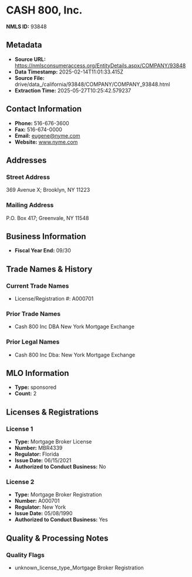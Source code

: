 # CASH 800, Inc.

**NMLS ID:** 93848

## Metadata
- **Source URL:** https://nmlsconsumeraccess.org/EntityDetails.aspx/COMPANY/93848
- **Data Timestamp:** 2025-02-14T11:01:33.415Z
- **Source File:** drive/data_/california/93848/COMPANY/COMPANY_93848.html
- **Extraction Time:** 2025-05-27T10:25:42.579237

## Contact Information
- **Phone:** 516-676-3600
- **Fax:** 516-674-0000
- **Email:** eugene@nyme.com
- **Website:** www.nyme.com

## Addresses
### Street Address
369 Avenue X; Brooklyn, NY 11223

### Mailing Address
P.O. Box 417; Greenvale, NY 11548

## Business Information
- **Fiscal Year End:** 09/30

## Trade Names & History
### Current Trade Names
- License/Registration #: A000701

### Prior Trade Names
- Cash 800 Inc DBA New York Mortgage Exchange

### Prior Legal Names
- Cash 800 Inc Dba: New York Mortgage Exchange

## MLO Information
- **Type:** sponsored
- **Count:** 2

## Licenses & Registrations

### License 1
- **Type:** Mortgage Broker License
- **Number:** MBR4339
- **Regulator:** Florida
- **Issue Date:** 06/15/2021
- **Authorized to Conduct Business:** No

### License 2
- **Type:** Mortgage Broker Registration
- **Number:** A000701
- **Regulator:** New York
- **Issue Date:** 05/08/1990
- **Authorized to Conduct Business:** Yes

## Quality & Processing Notes
### Quality Flags
- unknown_license_type_Mortgage Broker Registration
